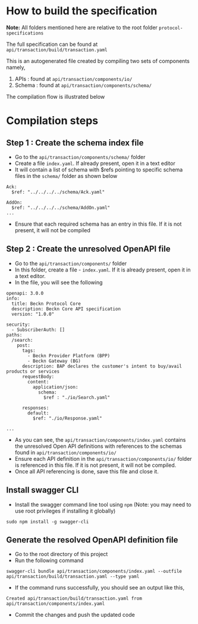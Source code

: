 # How to build the specification

**Note:** All folders mentioned here are relative to the root folder `protocol-specifications`

The full specification can be found at `api/transaction/build/transaction.yaml`

This is an autogenerated file created by compiling two sets of components namely,

1. APIs : found at `api/transaction/components/io/`
2. Schema : found at `api/transaction/components/schema/`

The compilation flow is illustrated below

# Compilation steps

## Step 1 : Create the schema index file

- Go to the `api/transaction/components/schema/` folder
- Create a file `index.yaml`. If already present, open it in a text editor
- It will contain a list of schema with $refs pointing to specific schema files in the `schema/` folder as shown below

```
Ack:
  $ref: "../../../../schema/Ack.yaml"

AddOn:
  $ref: "../../../../schema/AddOn.yaml"
...
```

- Ensure that each required schema has an entry in this file. If it is not present, it will not be compiled

## Step 2 : Create the unresolved OpenAPI file

- Go to the `api/transaction/components/` folder
- In this folder, create a file - `index.yaml`. If it is already present, open it in a text editor.
- In the file, you will see the following

```
openapi: 3.0.0
info:
  title: Beckn Protocol Core
  description: Beckn Core API specification
  version: "1.0.0"

security:
  - SubscriberAuth: []
paths:
  /search:
    post:
      tags:
        - Beckn Provider Platform (BPP)
        - Beckn Gateway (BG)
      description: BAP declares the customer's intent to buy/avail products or services
      requestBody:
        content:
          application/json:
            schema:
              $ref : "./io/Search.yaml"

      responses:
        default:
          $ref: "./io/Response.yaml"

...

```

- As you can see, the `api/transaction/components/index.yaml` contains the unresolved Open API definitions with references to the schemas found in `api/transaction/components/io/`
- Ensure each API definition in the `api/transaction/components/io/` folder is referenced in this file. If it is not present, it will not be compiled.
- Once all API referencing is done, save this file and close it.

## Install swagger CLI

- Install the swagger command line tool using `npm` (Note: you may need to use root privileges if installing it globally)

```
sudo npm install -g swagger-cli
```

## Generate the resolved OpenAPI definition file

- Go to the root directory of this project
- Run the following command

```
swagger-cli bundle api/transaction/components/index.yaml --outfile api/transaction/build/transaction.yaml --type yaml
```

- If the command runs successfully, you should see an output like this,

```
Created api/transaction/build/transaction.yaml from api/transaction/components/index.yaml
```

- Commit the changes and push the updated code
